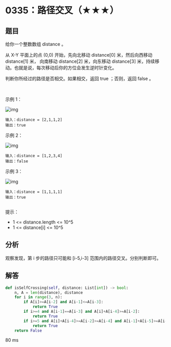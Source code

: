 # 0335：路径交叉（★★★）


## 题目

给你一个整数数组 distance 。

从 X-Y 平面上的点 (0,0) 开始，先向北移动 distance[0] 米，然后向西移动 distance[1] 米，
向南移动 distance[2] 米，向东移动 distance[3] 米，持续移动。也就是说，每次移动后你的方位会发生逆时针变化。

判断你所经过的路径是否相交。如果相交，返回 true ；否则，返回 false 。

 

示例 1：

![img](https://assets.leetcode.com/uploads/2021/03/14/selfcross1-plane.jpg)

	输入：distance = [2,1,1,2]
	输出：true
	
示例 2：

![img](https://assets.leetcode.com/uploads/2021/03/14/selfcross2-plane.jpg)

	输入：distance = [1,2,3,4]
	输出：false
	
示例 3：

![img](https://assets.leetcode.com/uploads/2021/03/14/selfcross3-plane.jpg)


	输入：distance = [1,1,1,1]
	输出：true
	 

提示：
- 1 <= distance.length <= 10^5
- 1 <= distance[i] <= 10^5


## 分析

观察发现，第 i 步的路径只可能和 [i-5,i-3] 范围内的路径交叉。分别判断即可。

## 解答

```python
def isSelfCrossing(self, distance: List[int]) -> bool:
    n, A = len(distance), distance
    for i in range(3, n):
        if A[i]>=A[i-2] and A[i-1]<=A[i-3]:
            return True
        if i>=4 and A[i-1]==A[i-3] and A[i]+A[i-4]>=A[i-2]:
            return True
        if i>=5 and A[i]+A[i-4]>=A[i-2]>=A[i-4] and A[i-1]+A[i-5]>=A[i-3]>=A[i-1]:
            return True
    return False
```
80 ms
